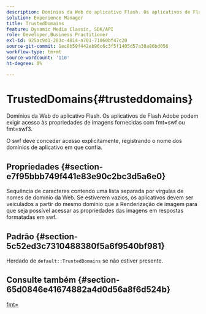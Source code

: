 ```yaml
---
description: Domínios da Web do aplicativo Flash. Os aplicativos de Flash Adobe podem exigir acesso às propriedades de imagens fornecidas com fmt=swf ou fmt=swf3.
solution: Experience Manager
title: TrustedDomains
feature: Dynamic Media Classic, SDK/API
role: Developer,Business Practitioner
exl-id: 925ac9d1-203c-4814-a701-71060bf47c20
source-git-commit: 1ec8b59f442eb96c6c3f5f1405d57a38a86bd056
workflow-type: tm+mt
source-wordcount: '110'
ht-degree: 0%

---
```


# TrustedDomains{#trusteddomains}

Domínios da Web do aplicativo Flash. Os aplicativos de Flash Adobe podem exigir acesso às propriedades de imagens fornecidas com fmt=swf ou fmt=swf3.

O swf deve conceder acesso explicitamente, registrando o nome dos domínios de aplicativo em que confia.

## Propriedades {#section-e7f95bbb749f441e83e90c2bc3d5a6e0}

Sequência de caracteres contendo uma lista separada por vírgulas de nomes de domínio da Web. Se estiverem vazios, os aplicativos devem ser veiculados a partir do mesmo domínio que a Renderização de imagem para que seja possível acessar as propriedades das imagens em respostas formatadas em swf.

## Padrão {#section-5c52ed3c7310488380f5a6f9540bf981}

Herdado de `default::TrustedDomains` se não estiver presente.

## Consulte também {#section-65d0846e41674882a4d0d56a8f6d524b}

[fmt=](../../../../../is-api/http-ref/image-serving-api-ref/c-http-protocol-reference/c-command-reference/r-is-http-fmt.md#reference-cdf10043423b45ba9fe15157fb3ae37a)
